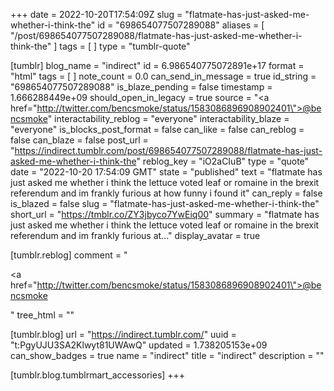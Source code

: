 +++
date = 2022-10-20T17:54:09Z
slug = "flatmate-has-just-asked-me-whether-i-think-the"
id = "698654077507289088"
aliases = [ "/post/698654077507289088/flatmate-has-just-asked-me-whether-i-think-the" ]
tags = [ ]
type = "tumblr-quote"

[tumblr]
blog_name = "indirect"
id = 6.986540775072891e+17
format = "html"
tags = [ ]
note_count = 0.0
can_send_in_message = true
id_string = "698654077507289088"
is_blaze_pending = false
timestamp = 1.666288449e+09
should_open_in_legacy = true
source = "<a href=\"http://twitter.com/bencsmoke/status/1583086896908902401\">@bencsmoke</a>"
interactability_reblog = "everyone"
interactability_blaze = "everyone"
is_blocks_post_format = false
can_like = false
can_reblog = false
can_blaze = false
post_url = "https://indirect.tumblr.com/post/698654077507289088/flatmate-has-just-asked-me-whether-i-think-the"
reblog_key = "iO2aCIuB"
type = "quote"
date = "2022-10-20 17:54:09 GMT"
state = "published"
text = "flatmate has just asked me whether i think the lettuce voted leaf or romaine in the brexit referendum and im frankly furious at how funny i found it"
can_reply = false
is_blazed = false
slug = "flatmate-has-just-asked-me-whether-i-think-the"
short_url = "https://tmblr.co/ZY3jbyco7YwEiq00"
summary = "flatmate has just asked me whether i think the lettuce voted leaf or romaine in the brexit referendum and im frankly furious at..."
display_avatar = true

[tumblr.reblog]
comment = "<p><a href=\"http://twitter.com/bencsmoke/status/1583086896908902401\">@bencsmoke</a></p>"
tree_html = ""

[tumblr.blog]
url = "https://indirect.tumblr.com/"
uuid = "t:PgyUJU3SA2Klwyt81UWAwQ"
updated = 1.738205153e+09
can_show_badges = true
name = "indirect"
title = "indirect"
description = ""

[tumblr.blog.tumblrmart_accessories]
+++

